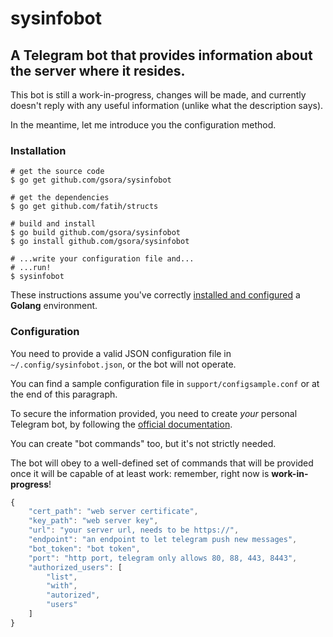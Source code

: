 # sysinfobot

## A Telegram bot that provides information about the server where it resides.

This bot is still a work-in-progress, changes will be made, and currently doesn't reply with any useful information (unlike what the description says).

In the meantime, let me introduce you the configuration method.

### Installation

```shell
# get the source code
$ go get github.com/gsora/sysinfobot

# get the dependencies
$ go get github.com/fatih/structs

# build and install  
$ go build github.com/gsora/sysinfobot
$ go install github.com/gsora/sysinfobot

# ...write your configuration file and...
# ...run!
$ sysinfobot
```

These instructions assume you've correctly [installed and configured](https://golang.org/doc/install) a **Golang** environment.

### Configuration

You need to provide a valid JSON configuration file in `~/.config/sysinfobot.json`, or the bot will not operate.

You can find a sample configuration file in `support/configsample.conf` or at the end of this paragraph.

To secure the information provided, you need to create *your* personal Telegram bot, by following the [official documentation](https://core.telegram.org/bots#botfather).

You can create "bot commands" too, but it's not strictly needed.

The bot will obey to a well-defined set of commands that will be provided once it will be capable of at least work: remember, right now is **work-in-progress**!

```javascript
{
    "cert_path": "web server certificate",
    "key_path": "web server key",
    "url": "your server url, needs to be https://",
    "endpoint": "an endpoint to let telegram push new messages",
    "bot_token": "bot token",
    "port": "http port, telegram only allows 80, 88, 443, 8443",
    "authorized_users": [
        "list",
        "with",
        "autorized",
        "users"
    ]
}
```
